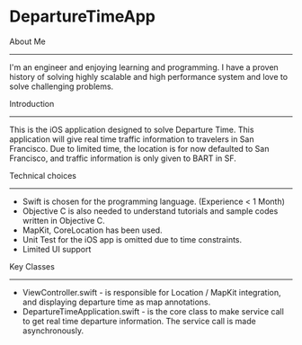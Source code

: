 DepartureTimeApp
================

About Me
________
I'm an engineer and enjoying learning and programming.  I have a proven history of solving highly scalable and high performance system and love to solve challenging problems.

Introduction
____________
This is the iOS application designed to solve Departure Time.  This application will give real time traffic information to travelers in San Francisco.  Due to limited time, the location is for now defaulted to San Francisco, and traffic information is only given to BART in SF.

Technical choices
_________________
* Swift is chosen for the programming language.  (Experience < 1 Month)
* Objective C is also needed to understand tutorials and sample codes written in Objective C.
* MapKit, CoreLocation has been used.
* Unit Test for the iOS app is omitted due to time constraints.
* Limited UI support

Key Classes
__________
* ViewController.swift - is responsible for Location / MapKit integration, and displaying departure time as map annotations.
* DepartureTimeApplication.swift - is the core class to make service call to get real time departure information.  The service call is made asynchronously.
